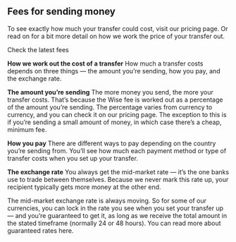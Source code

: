 ## Fees for sending money  
To see exactly how much your transfer could cost, visit our pricing page. Or read on for a bit more detail on how we work the price of your transfer out.

Check the latest fees

 **How we work out the cost of a transfer** How much a transfer costs depends on three things — the amount you’re sending, how you pay, and the exchange rate. 

**The amount you’re sending** The more money you send, the more your transfer costs. That’s because the Wise fee is worked out as a percentage of the amount you’re sending. The percentage varies from currency to currency, and you can check it on our pricing page. The exception to this is if you’re sending a small amount of money, in which case there’s a cheap, minimum fee. 

**How you pay** There are different ways to pay depending on the country you’re sending from. You’ll see how much each payment method or type of transfer costs when you set up your transfer.

 **The exchange rate** You always get the mid-market rate — it’s the one banks use to trade between themselves. Because we never mark this rate up, your recipient typically gets more money at the other end. 

The mid-market exchange rate is always moving. So for some of our currencies, you can lock in the rate you see when you set your transfer up — and you’re guaranteed to get it, as long as we receive the total amount in the stated timeframe (normally 24 or 48 hours). You can read more about guaranteed rates here.